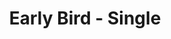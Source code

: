 ---
draft: false
group: Early Bird
id: eb1
info: Access to all sessions, coffee included.
price: 500
title: Early Bird - Single
---